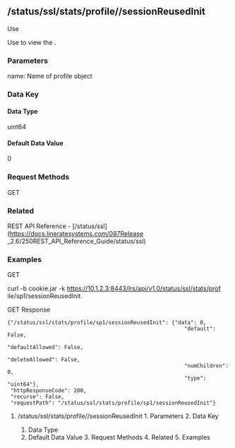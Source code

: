## /status/ssl/stats/profile/<name>/sessionReusedInit

Use

Use to view the .

### Parameters

name: Name of profile object

### Data Key

#### Data Type

uint64

#### Default Data Value

0

### Request Methods

GET

### Related

REST API Reference - [/status/ssl](https://docs.lineratesystems.com/087Release
_2.6/250REST_API_Reference_Guide/status/ssl)

### Examples

GET

curl -b cookie.jar -k https://10.1.2.3:8443/lrs/api/v1.0/status/ssl/stats/prof
ile/sp1/sessionReusedInit

GET Response

    
    {"/status/ssl/stats/profile/sp1/sessionReusedInit": {"data": 0,
                                                            "default": False,
                                                            "defaultAllowed": False,
                                                            "deleteAllowed": False,
                                                            "numChildren": 0,
                                                            "type": "uint64"},
     "httpResponseCode": 200,
     "recurse": False,
     "requestPath": "/status/ssl/stats/profile/sp1/sessionReusedInit"}
    

  1. /status/ssl/stats/profile/<name>/sessionReusedInit
    1. Parameters
    2. Data Key
      1. Data Type
      2. Default Data Value
    3. Request Methods
    4. Related
    5. Examples

